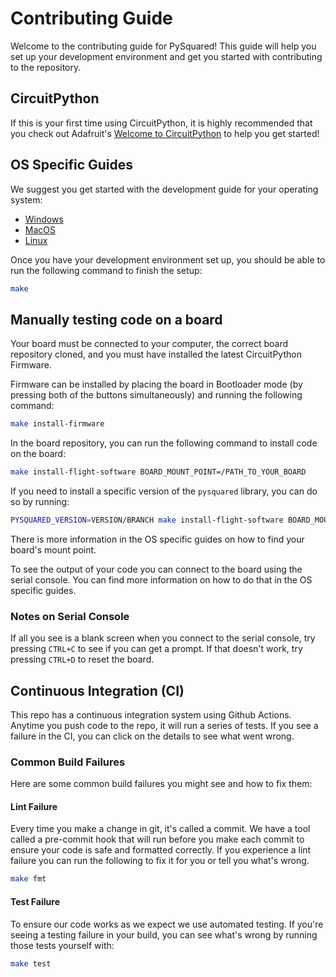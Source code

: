 # Contributing Guide
Welcome to the contributing guide for PySquared! This guide will help you set up your development environment and get you started with contributing to the repository.

## CircuitPython
If this is your first time using CircuitPython, it is highly recommended that you check out Adafruit's [Welcome to CircuitPython](https://learn.adafruit.com/welcome-to-circuitpython/overview) to help you get started!

## OS Specific Guides
We suggest you get started with the development guide for your operating system:

- [Windows](ttps://proveskit.github.io/pysquared/contributing-windows)
- [MacOS](ttps://proveskit.github.io/pysquared/contributing-macos)
- [Linux](ttps://proveskit.github.io/pysquared/contributing-linux)

Once you have your development environment set up, you should be able to run the following command to finish the setup:
```sh
make
```

## Manually testing code on a board
Your board must be connected to your computer, the correct board repository cloned, and you must have installed the latest CircuitPython Firmware.

Firmware can be installed by placing the board in Bootloader mode (by pressing both of the buttons simultaneously) and running the following command:
```sh
make install-firmware
```

In the board repository, you can run the following command to install code on the board:
```sh
make install-flight-software BOARD_MOUNT_POINT=/PATH_TO_YOUR_BOARD
```

If you need to install a specific version of the `pysquared` library, you can do so by running:
```sh
PYSQUARED_VERSION=VERSION/BRANCH make install-flight-software BOARD_MOUNT_POINT=/PATH_TO_YOUR_BOARD
```

There is more information in the OS specific guides on how to find your board's mount point.

To see the output of your code you can connect to the board using the serial console. You can find more information on how to do that in the OS specific guides.

### Notes on Serial Console
If all you see is a blank screen when you connect to the serial console, try pressing `CTRL+C` to see if you can get a prompt. If that doesn't work, try pressing `CTRL+D` to reset the board.

## Continuous Integration (CI)
This repo has a continuous integration system using Github Actions. Anytime you push code to the repo, it will run a series of tests. If you see a failure in the CI, you can click on the details to see what went wrong.

### Common Build Failures
Here are some common build failures you might see and how to fix them:

#### Lint Failure
Every time you make a change in git, it's called a commit. We have a tool called a pre-commit hook that will run before you make each commit to ensure your code is safe and formatted correctly. If you experience a lint failure you can run the following to fix it for you or tell you what's wrong.
```sh
make fmt
```

#### Test Failure
To ensure our code works as we expect we use automated testing. If you're seeing a testing failure in your build, you can see what's wrong by running those tests yourself with:
```sh
make test
```
